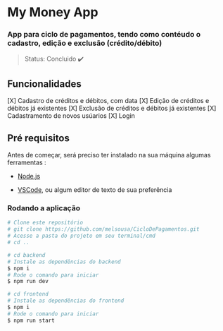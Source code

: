 # My Money App

### App para ciclo de pagamentos, tendo como contéudo o cadastro, edição e exclusão (crédito/débito)

> Status: Concluido ✔️

## Funcionalidades
[X] Cadastro de créditos e débitos, com data
[X] Edição de créditos e débitos já existentes
[X] Exclusão de créditos e débitos já existentes
[X] Cadastramento de novos usúarios
[X] Login

## **Pré requisitos**
Antes de começar, será preciso ter instalado na sua máquina algumas ferramentas :
- [Node.js](https://nodejs.org/en/)
  
- [VSCode](https://code.visualstudio.com/), ou algum editor de texto de sua preferência
  
### Rodando a aplicação
```bash
# Clone este repositório
# git clone https://github.com/melsousa/CicloDePagamentos.git
# Acesse a pasta do projeto em seu terminal/cmd
# cd ..

# cd backend
# Instale as dependências do backend
$ npm i
# Rode o comando para iniciar
$ npm run dev

# cd frontend
# Instale as dependências do frontend
$ npm i
# Rode o comando para iniciar
$ npm run start


```